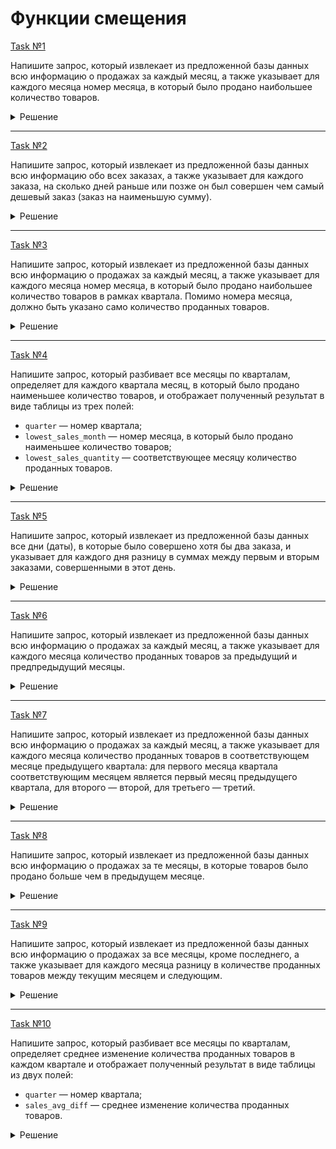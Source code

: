 # Функции смещения

[Task №1](https://stepik.org/lesson/1264340/step/8?unit=1278470)

Напишите запрос, который извлекает из предложенной базы данных всю информацию о продажах за каждый месяц, а также указывает для каждого месяца номер месяца, в который было продано наибольшее количество товаров.

<details>
  <summary>Решение</summary>

  ```sql
  SELECT month, quantity,
         FIRST_VALUE(month) OVER (ORDER BY quantity DESC) AS highest_sales_month
  FROM Sales
  ORDER BY month;
  ```

</details>

---

[Task №2](https://stepik.org/lesson/1264340/step/9?unit=1278470)

Напишите запрос, который извлекает из предложенной базы данных всю информацию обо всех заказах, а также указывает для каждого заказа, на сколько дней раньше или позже он был совершен чем самый дешевый заказ (заказ на наименьшую сумму).

<details>
  <summary>Решение</summary>

  ```sql
  WITH DayCheapestOrder AS (
      SELECT id, date, amount,
             FIRST_VALUE(date) OVER (ORDER BY amount) AS day_cheapest_order
      FROM Orders
  )
  
  SELECT id, date, amount,
         ABS(DATEDIFF(date, day_cheapest_order)) AS days_between_cheapest_order
  FROM DayCheapestOrder
  ORDER BY id;
  ```

</details>

---

[Task №3](https://stepik.org/lesson/1264340/step/10?unit=1278470)

Напишите запрос, который извлекает из предложенной базы данных всю информацию о продажах за каждый месяц, а также указывает для каждого месяца номер месяца, в который было продано наибольшее количество товаров в рамках квартала. Помимо номера месяца, должно быть указано само количество проданных товаров.

<details>
  <summary>Решение</summary>

  ```sql
  WITH MonthQuarter AS (
      SELECT month, quantity,
             NTILE(4) OVER (ORDER BY month) AS quarter
      FROM Sales
  )
  
  SELECT month, quantity,
         FIRST_VALUE(month) OVER (PARTITION BY quarter ORDER BY quantity DESC) AS highest_sales_month_within_quarter,
         FIRST_VALUE(quantity) OVER (PARTITION BY quarter ORDER BY quantity DESC) AS highest_sales_quantity_within_quarter
  FROM MonthQuarter
  ORDER BY month;
  ```

</details>

---

[Task №4](https://stepik.org/lesson/1264340/step/11?unit=1278470)

Напишите запрос, который разбивает все месяцы по кварталам, определяет для каждого квартала месяц, в который было продано наименьшее количество товаров, и отображает полученный результат в виде таблицы из трех полей:

* `quarter` — номер квартала;
* `lowest_sales_month` — номер месяца, в который было продано наименьшее количество товаров;
* `lowest_sales_quantity` — соответствующее месяцу количество проданных товаров.

<details>
  <summary>Решение</summary>

  ```sql
  WITH MonthQuarter AS (
      SELECT month, quantity,
             NTILE(4) OVER (ORDER BY month) AS quarter
      FROM Sales
  )
  
  SELECT DISTINCT quarter,
         FIRST_VALUE(month) OVER lowest_sales AS lowest_sales_month,
         FIRST_VALUE(quantity) OVER lowest_sales AS lowest_sales_quantity
  FROM MonthQuarter
  WINDOW lowest_sales AS (PARTITION BY quarter ORDER BY quantity);
  ```

</details>

---

[Task №5](https://stepik.org/lesson/1264340/step/12?unit=1278470)

Напишите запрос, который извлекает из предложенной базы данных все дни (даты), в которые было совершено хотя бы два заказа, и указывает для каждого дня разницу в суммах между первым и вторым заказами, совершенными в этот день. 

<details>
  <summary>Решение</summary>

  ```sql
  WITH CountOrdersDay AS (
      SELECT Orders.*,
             COUNT(*) OVER same_day AS count_orders_day,
             NTH_VALUE(amount, 1) OVER same_day AS first_amount,
             NTH_VALUE(amount, 2) OVER same_day AS second_amount
      FROM Orders
      WINDOW same_day AS (PARTITION BY date ORDER BY id ROWS BETWEEN UNBOUNDED PRECEDING AND UNBOUNDED FOLLOWING)
  )
  
  SELECT DISTINCT date, ABS(second_amount - first_amount) AS two_first_orders_amount_diff
  FROM CountOrdersDay
  WHERE count_orders_day > 1;
  ```

</details>

---

[Task №6](https://stepik.org/lesson/1264340/step/20?unit=1278470)

Напишите запрос, который извлекает из предложенной базы данных всю информацию о продажах за каждый месяц, а также указывает для каждого месяца количество проданных товаров за предыдущий и предпредыдущий месяцы.

<details>
  <summary>Решение</summary>

  ```sql
  SELECT month, quantity, 
         LAG(quantity, 1, 0) OVER month_sales AS prev_month_sales,
         LAG(quantity, 2, 0) OVER month_sales AS second_prev_month_sales
  FROM Sales
  WINDOW month_sales AS (ORDER BY month);
  ```

</details>

---

[Task №7](https://stepik.org/lesson/1264340/step/21?unit=1278470)

Напишите запрос, который извлекает из предложенной базы данных всю информацию о продажах за каждый месяц, а также указывает для каждого месяца количество проданных товаров в соответствующем месяце предыдущего квартала: для первого месяца квартала соответствующим месяцем является первый месяц предыдущего квартала, для второго — второй, для третьего — третий.

<details>
  <summary>Решение</summary>

  ```sql
  WITH MonthQuarter AS (
      SELECT month, quantity,
             NTILE(4) OVER (ORDER BY month) AS quarter
      FROM Sales
  ),
  RowQuarter AS (
      SELECT month, quantity,
             ROW_NUMBER() OVER (PARTITION BY quarter ORDER BY month) AS month_quarter
      FROM MonthQuarter
  )
  
  SELECT month, quantity,
         LAG(quantity, 1, 0) OVER quarter_sales AS prev_quarter_month_sales
  FROM RowQuarter
  WINDOW quarter_sales AS (PARTITION BY month_quarter ORDER BY month);
  ```

</details>

---

[Task №8](https://stepik.org/lesson/1264340/step/22?unit=1278470)

Напишите запрос, который извлекает из предложенной базы данных всю информацию о продажах за те месяцы, в которые товаров было продано больше чем в предыдущем месяце.

<details>
  <summary>Решение</summary>

  ```sql
  WITH PrevMonth AS (
      SELECT Sales.*,
             LAG(quantity, 1, 0) OVER (ORDER BY month) AS prev_month_quantity
      FROM Sales
  )
  
  SELECT month, quantity
  FROM PrevMonth
  WHERE quantity > prev_month_quantity;
  ```

</details>

---

[Task №9](https://stepik.org/lesson/1264340/step/23?unit=1278470)

Напишите запрос, который извлекает из предложенной базы данных всю информацию о продажах за все месяцы, кроме последнего, а также указывает для каждого месяца разницу в количестве проданных товаров между текущим месяцем и следующим.

<details>
  <summary>Решение</summary>

  ```sql
  WITH NextMonth AS (
      SELECT Sales.*,
             LEAD(quantity, 1, 0) OVER (ORDER BY month) AS next_month_sales
      FROM Sales
  )
  
  SELECT month, quantity,
         ABS(quantity - next_month_sales) AS next_month_sales_diff
  FROM NextMonth
  WHERE month != 12;
  ```

</details>

---

[Task №10](https://stepik.org/lesson/1264340/step/24?unit=1278470)

Напишите запрос, который разбивает все месяцы по кварталам, определяет среднее изменение количества проданных товаров в каждом квартале и отображает полученный результат в виде таблицы из двух полей:

* `quarter` — номер квартала;
* `sales_avg_diff` — среднее изменение количества проданных товаров.

<details>
  <summary>Решение</summary>

  ```sql
  WITH MonthQuarter AS (
      SELECT Sales.*,
             NTILE(4) OVER (ORDER BY month) AS quarter
      FROM Sales
  ),
  NextMonthSales AS (
      SELECT MonthQuarter.*,
             COALESCE(ABS(quantity - LEAD(quantity, 1) OVER next_month_quarter), 0) AS next_month_diff
      FROM MonthQuarter
      WINDOW next_month_quarter AS (PARTITION BY quarter ORDER BY month)
  )
  
  SELECT quarter, SUM(next_month_diff) / 2 AS sales_avg_diff
  FROM NextMonthSales
  GROUP BY quarter;
  ```

</details>
